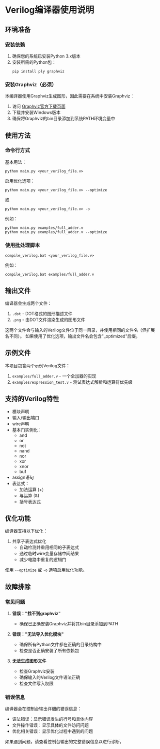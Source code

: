 # Verilog编译器使用说明

## 环境准备

### 安装依赖

1. 确保您的系统已安装Python 3.x版本
2. 安装所需的Python包：
   ```
   pip install ply graphviz
   ```

### 安装Graphviz（必须）

本编译器使用Graphviz生成图形，因此需要在系统中安装Graphviz：

1. 访问 [Graphviz官方下载页面](https://graphviz.org/download/)
2. 下载并安装Windows版本
3. 确保将Graphviz的bin目录添加到系统PATH环境变量中

## 使用方法

### 命令行方式

基本用法：
```
python main.py <your_verilog_file.v>
```

启用优化选项：
```
python main.py <your_verilog_file.v> --optimize
```
或
```
python main.py <your_verilog_file.v> -o
```

例如：
```
python main.py examples/full_adder.v
python main.py examples/full_adder.v --optimize
```

### 使用批处理脚本

```
compile_verilog.bat <your_verilog_file.v>
```

例如：
```
compile_verilog.bat examples/full_adder.v
```

## 输出文件

编译器会生成两个文件：

1. `.dot` - DOT格式的图形描述文件
2. `.png` - 由DOT文件渲染生成的图形文件

这两个文件会与输入的Verilog文件位于同一目录，并使用相同的文件名（但扩展名不同）。
如果使用了优化选项，输出文件名会包含"_optimized"后缀。

## 示例文件

本项目包含两个示例Verilog文件：

1. `examples/full_adder.v` - 一个全加器的实现
2. `examples/expression_test.v` - 测试表达式解析和运算符优先级

## 支持的Verilog特性

- 模块声明
- 输入/输出端口
- wire声明
- 基本门实例化：
  - and
  - or
  - not
  - nand
  - nor
  - xor
  - xnor
  - buf
- assign语句
- 表达式：
  - 加法运算 (+)
  - 与运算 (&)
  - 括号表达式

## 优化功能

编译器支持以下优化：

1. 共享子表达式优化
   - 自动检测并重用相同的子表达式
   - 通过临时wire变量存储中间结果
   - 减少电路中重复的逻辑门

使用 `--optimize` 或 `-o` 选项启用优化功能。

## 故障排除

### 常见问题

1. **错误："找不到graphviz"**
   - 确保已正确安装Graphviz并将其bin目录添加到PATH

2. **错误："无法导入优化模块"**
   - 确保所有Python文件都在正确的目录结构中
   - 检查是否正确安装了所有依赖包

3. **无法生成图形文件**
   - 检查Graphviz安装
   - 确保输入的Verilog文件语法正确
   - 检查文件写入权限

### 错误信息

编译器会在控制台输出详细的错误信息：

- 语法错误：显示错误发生的行号和具体内容
- 文件操作错误：显示具体的文件访问问题
- 优化相关错误：显示优化过程中遇到的问题

如果遇到问题，请查看控制台输出的完整错误信息以进行诊断。 